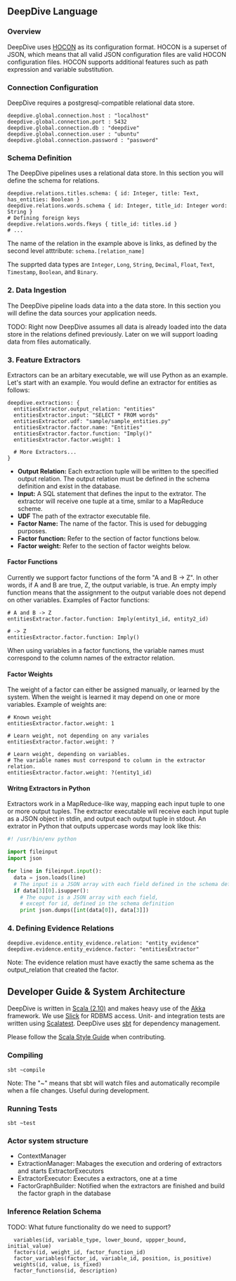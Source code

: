 ## DeepDive Language

### Overview

DeepDive uses [HOCON](https://github.com/typesafehub/config/blob/master/HOCON.md) as its configuration format. HOCON is a superset of JSON, which means that all valid JSON configuration files are valid HOCON configuration files. HOCON supports additional features such as path expression and variable substitution.

### Connection Configuration

DeepDive requires a postgresql-compatible relational data store. 

```
deepdive.global.connection.host : "localhost"
deepdive.global.connection.port : 5432
deepdive.global.connection.db : "deepdive"
deepdive.global.connection.user : "ubuntu"
deepdive.global.connection.password : "password"
```

### Schema Definition

The DeepDive pipelines uses a relational data store. In this section you will define the schema for relations.

```
deepdive.relations.titles.schema: { id: Integer, title: Text, has_entities: Boolean }
deepdive.relations.words.schema { id: Integer, title_id: Integer word: String }
# Defining foreign keys
deepdive.relations.words.fkeys { title_id: titles.id }
# ... 
```

The name of the relation in the example above is links, as defined by the second level atttribute: `schema.[relation_name]`

The supprted data types are `Integer`, `Long`, `String`, `Decimal`, `Float`, `Text`, `Timestamp`, `Boolean`, and `Binary`.

### 2. Data Ingestion

The DeepDive pipeline loads data into a the data store. In this section you will define the data sources your application needs.

TODO: Right now DeepDive assumes all data is already loaded into the data store in the relations defined previously. Later on we will support loading data from files automatically.



### 3. Feature Extractors

Extractors can be an arbitary executable, we will use Python as an example. Let's start with an example. You would define an extractor for entities as follows:

```
deepdive.extractions: {
  entitiesExtractor.output_relation: "entities"
  entitiesExtractor.input: "SELECT * FROM words"
  entitiesExtractor.udf: "sample/sample_entities.py"
  entitiesExtractor.factor.name: "Entities"
  entitiesExtractor.factor.function: "Imply()"
  entitiesExtractor.factor.weight: 1

  # More Extractors...
}
```

- **Output Relation:** Each extraction tuple will be written to the specified output relation. The output relation must be defined in the schema definition and exist in the database.
- **Input:** A SQL statement that defines the input to the extrator. The extractor will receive one tuple at a time, smilar to a MapReduce scheme.
- **UDF** The path of the extractor executable file.
- **Factor Name:** The name of the factor. This is used for debugging purposes.
- **Factor function:** Refer to the section of factor functions below.
- **Factor weight:** Refer to the section of factor weights below.

#### Factor Functions

Currently we support factor functions of the form "A and B -> Z". In other words, if A and B are true, Z, the output variable, is true. An empty imply function means that the assignment to the output variable does not depend on other variables. Examples of Factor functions:

```
# A and B -> Z
entitiesExtractor.factor.function: Imply(entity1_id, entity2_id) 

# -> Z
entitiesExtractor.factor.function: Imply() 
```

When using variables in a factor functions, the variable names must correspond to the column names of the extractor relation.

#### Factor Weights

The weight of a factor can either be assigned manually, or learned by the system. When the weight is learned it may depend on one or more variables. Example of weights are:

```
# Known weight
entitiesExtractor.factor.weight: 1 

# Learn weight, not depending on any variales
entitiesExtractor.factor.weight: ?

# Learn weight, depending on variables.
# The variable names must correspond to column in the extractor relation.
entitiesExtractor.factor.weight: ?(entity1_id)
```


#### Writng Extractors in Python

Extractors work in a MapReduce-like way, mapping each input tuple to one or more output tuples. The extractor executable will receive each input tuple as a JSON object in stdin, and output each output tuple in stdout. An extrator in Python that outputs uppercase words may look like this:

```python
#! /usr/bin/env python

import fileinput
import json

for line in fileinput.input():
  data = json.loads(line)
  # The input is a JSON array with each field defined in the schema definition
  if data[3][0].isupper():
    # The ouput is a JSON array with each field, 
    # except for id, defined in the schema definition
    print json.dumps([int(data[0]), data[3]])
```


### 4. Defining Evidence Relations

```
deepdive.evidence.entity_evidence.relation: "entity_evidence"
deepdive.evidence.entity_evidence.factor: "entitiesExtractor"
```

Note: The evidence relation must have exactly the same schema as the output_relation that created the factor.


## Developer Guide & System Architecture 

DeepDive is written in [Scala (2.10)](http://www.scala-lang.org/) and makes heavy use of the [Akka](http://akka.io/) framework. We use [Slick](http://slick.typesafe.com/) for RDBMS access. Unit- and integration tests are written using [Scalatest](http://www.scalatest.org/). DeepDive uses [sbt](http://www.scala-sbt.org/) for dependency management.

Please follow the [Scala Style Guide](http://docs.scala-lang.org/style/) when contributing.

### Compiling 

```shell
sbt ~compile
```

Note: The "~" means that sbt will watch files and automatically recompile when a file changes. Useful during development.

### Running Tests

```shell
sbt ~test
```

### Actor system structure

- ContextManager
- ExtractionManager: Mabages the execution and ordering of extractors and starts ExtractorExecutors
- ExtractorExecutor: Executes a extractors, one at a time
- FactorGraphBuilder: Notified when the extractors are finished and build the factor graph in the database

### Inference Relation Schema

TODO: What future functionality do we need to support?

```
  variables(id, variable_type, lower_bound, uppper_bound, initial_value)
  factors(id, weight_id, factor_function_id)
  factor_variables(factor_id, variable_id, position, is_positive)
  weights(id, value, is_fixed)
  factor_functions(id, description)
```




